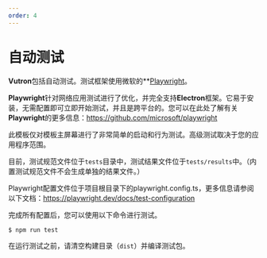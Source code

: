 ```yaml
---
order: 4
---
```


# 自动测试

**Vutron**包括自动测试。测试框架使用微软的\*\*[Playwright](https://playwright.dev)。

**Playwright**针对网络应用测试进行了优化，并完全支持**Electron**框架。它易于安装，无需配置即可立即开始测试，并且是跨平台的。您可以在此处了解有关**Playwright**的更多信息：https://github.com/microsoft/playwright

此模板仅对模板主屏幕进行了非常简单的启动和行为测试。高级测试取决于您的应用程序范围。

目前，测试规范文件位于`tests`目录中，测试结果文件位于`tests/results`中。（内置测试规范文件不会生成单独的结果文件。）

Playwright配置文件位于项目根目录下的playwright.config.ts，更多信息请参阅以下文档：https://playwright.dev/docs/test-configuration

完成所有配置后，您可以使用以下命令进行测试。

```shell
$ npm run test
```

在运行测试之前，请清空构建目录（`dist`）并编译测试包。
